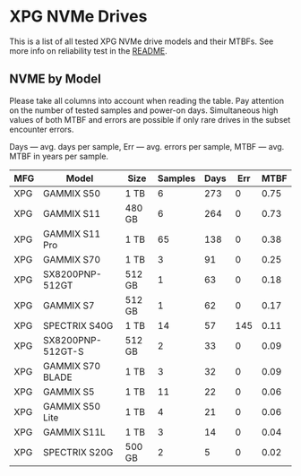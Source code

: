 XPG NVMe Drives
===============

This is a list of all tested XPG NVMe drive models and their MTBFs. See more
info on reliability test in the [README](https://github.com/linuxhw/SMART).

NVME by Model
------------

Please take all columns into account when reading the table. Pay attention on the
number of tested samples and power-on days. Simultaneous high values of both MTBF
and errors are possible if only rare drives in the subset encounter errors.

Days — avg. days per sample,
Err  — avg. errors per sample,
MTBF — avg. MTBF in years per sample.

| MFG       | Model              | Size   | Samples | Days  | Err   | MTBF |
|-----------|--------------------|--------|---------|-------|-------|------|
| XPG       | GAMMIX S50         | 1 TB   | 6       | 273   | 0     | 0.75   |
| XPG       | GAMMIX S11         | 480 GB | 6       | 264   | 0     | 0.73   |
| XPG       | GAMMIX S11 Pro     | 1 TB   | 65      | 138   | 0     | 0.38   |
| XPG       | GAMMIX S70         | 1 TB   | 3       | 91    | 0     | 0.25   |
| XPG       | SX8200PNP-512GT    | 512 GB | 1       | 63    | 0     | 0.18   |
| XPG       | GAMMIX S7          | 512 GB | 1       | 62    | 0     | 0.17   |
| XPG       | SPECTRIX S40G      | 1 TB   | 14      | 57    | 145   | 0.11   |
| XPG       | SX8200PNP-512GT-S  | 512 GB | 2       | 33    | 0     | 0.09   |
| XPG       | GAMMIX S70 BLADE   | 1 TB   | 3       | 32    | 0     | 0.09   |
| XPG       | GAMMIX S5          | 1 TB   | 11      | 22    | 0     | 0.06   |
| XPG       | GAMMIX S50 Lite    | 1 TB   | 4       | 21    | 0     | 0.06   |
| XPG       | GAMMIX S11L        | 1 TB   | 3       | 14    | 0     | 0.04   |
| XPG       | SPECTRIX S20G      | 500 GB | 2       | 5     | 0     | 0.02   |
